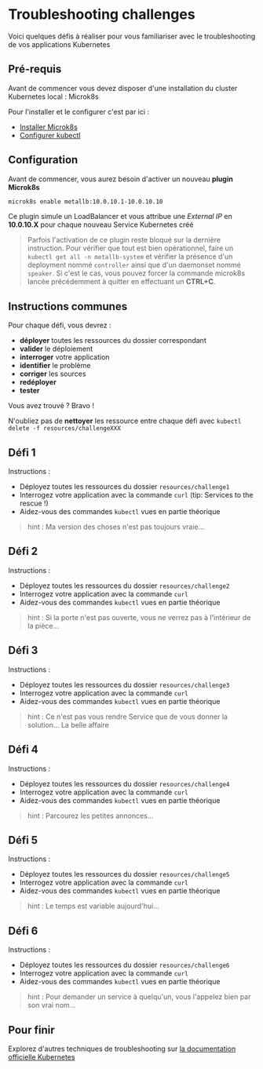# Troubleshooting challenges

Voici quelques défis à réaliser pour vous familiariser avec le troubleshooting de vos applications Kubernetes


## Pré-requis

Avant de commencer vous devez disposer d'une installation du cluster Kubernetes local : Microk8s

Pour l'installer et le configurer c'est par ici :

- [Installer Microk8s](https://github.com/aureliengarnier/tp-docker/tree/master/tp4_microk8s)
- [Configurer kubectl](https://github.com/aureliengarnier/tp-docker/tree/master/tp5_kubectl)

## Configuration

Avant de commencer, vous aurez besoin d'activer un nouveau **plugin Microk8s**

```bash
microk8s enable metallb:10.0.10.1-10.0.10.10
```

Ce plugin simule un LoadBalancer et vous attribue une _External IP_ en **10.0.10.X** pour chaque nouveau Service Kubernetes créé

> Parfois l'activation de ce plugin reste bloqué sur la dernière instruction. Pour vérifier que tout est bien opérationnel, faire un `kubectl get all -n metallb-system` et vérifier la présence d'un deployment nommé `controller` ainsi que d'un daemonset nommé `speaker`. Si c'est le cas, vous pouvez forcer la commande microk8s lancée précédemment à quitter en effectuant un **CTRL+C**.

## Instructions communes

Pour chaque défi, vous devrez :
* **déployer** toutes les ressources du dossier correspondant
* **valider** le déploiement
* **interroger** votre application
* **identifier** le problème
* **corriger** les sources
* **redéployer**
* **tester** 

Vous avez trouvé ? Bravo !

N'oubliez pas de **nettoyer** les ressource entre chaque défi avec `kubectl delete -f resources/challengeXXX`

## Défi 1

Instructions :

* Déployez toutes les ressources du dossier `resources/challenge1`
* Interrogez votre application avec la commande `curl` (tip: Services to the rescue !)
* Aidez-vous des commandes `kubectl` vues en partie théorique

> hint : Ma version des choses n'est pas toujours vraie...

## Défi 2

Instructions :

* Déployez toutes les ressources du dossier `resources/challenge2`
* Interrogez votre application avec la commande `curl`
* Aidez-vous des commandes `kubectl` vues en partie théorique

> hint : Si la porte n'est pas ouverte, vous ne verrez pas à l'intérieur de la pièce...

## Défi 3

Instructions :

* Déployez toutes les ressources du dossier `resources/challenge3`
* Interrogez votre application avec la commande `curl`
* Aidez-vous des commandes `kubectl` vues en partie théorique

> hint : Ce n'est pas vous rendre Service que de vous donner la solution... La belle affaire

## Défi 4

Instructions :

* Déployez toutes les ressources du dossier `resources/challenge4`
* Interrogez votre application avec la commande `curl`
* Aidez-vous des commandes `kubectl` vues en partie théorique

> hint : Parcourez les petites annonces...

## Défi 5

Instructions :

* Déployez toutes les ressources du dossier `resources/challenge5`
* Interrogez votre application avec la commande `curl`
* Aidez-vous des commandes `kubectl` vues en partie théorique

> hint : Le temps est variable aujourd'hui...

## Défi 6

Instructions :

* Déployez toutes les ressources du dossier `resources/challenge6`
* Interrogez votre application avec la commande `curl`
* Aidez-vous des commandes `kubectl` vues en partie théorique

> hint : Pour demander un service à quelqu'un, vous l'appelez bien par son vrai nom...

## Pour finir

Explorez d'autres techniques de troubleshooting sur [la documentation officielle Kubernetes](https://kubernetes.io/docs/tasks/debug-application-cluster/)
